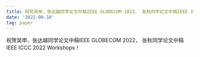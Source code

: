 ```yaml
---
title: 祝贺吴申、张达越同学论文中稿IEEE GLOBECOM 2022， 张秋同学论文中稿IEEE ICCC 2022 Workshops！
date: '2022-08-10'
tag: paper
---
```


祝贺吴申、张达越同学论文中稿IEEE GLOBECOM 2022， 张秋同学论文中稿IEEE ICCC 2022 Workshops！

<!--more-->

